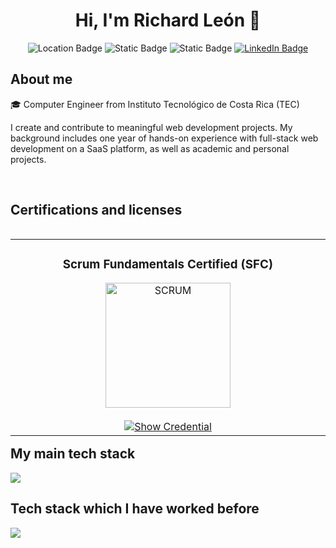 <h1 align="center">Hi, I'm Richard León 👋 </h1> 

<p align="center">
  <img alt="Location Badge" src="https://img.shields.io/badge/San_Jos%C3%A9%2C_Costa_Rica-8A2BE2">
  <img alt="Static Badge" src="https://img.shields.io/badge/Spanish-%23F05F01">
  <img alt="Static Badge" src="https://img.shields.io/badge/English_B2-%23134AED">
  <a href="https://www.linkedin.com/in/richard-le%C3%B3n-73237022a/" target="blank">
    <img alt="LinkedIn Badge" src="https://img.shields.io/badge/LinkedIn-blue">
  </a>
</p>

<h2>About me</h2>
<!--Intro start-->
<p align="left">
🎓 Computer Engineer from Instituto Tecnológico de Costa Rica (TEC)

I create and contribute to meaningful web development projects. My background includes one year of hands-on experience with full-stack web development on a SaaS platform, as well as academic and personal projects.
</p>
<!--Intro end-->

<br>
<h2 >Certifications and licenses</h2>
<table align="left" >
  <tr border="none">
    <td width="25%" align="center">
      <h3>Scrum Fundamentals Certified (SFC)</h3>
      <a href="https://c46e136a583f7e334124-ac22991740ab4ff17e21daf2ed577041.ssl.cf1.rackcdn.com/Certificate/ScrumFundamentalsCertified-RichardOsvaldoLeonChinchilla-903478.pdf" title="Go to Source">
        <img align="center" width="200px" src="https://media.licdn.com/dms/image/v2/C4E12AQFk60dsM5kO-A/article-cover_image-shrink_600_2000/article-cover_image-shrink_600_2000/0/1635114070340?e=2147483647&v=beta&t=cdLyE9E4OMP8miwbXdTyE0gdLJnCUZUehyg1T-oJFis" alt="SCRUM" />
      </a>
      <br><br>
      <a href="https://c46e136a583f7e334124-ac22991740ab4ff17e21daf2ed577041.ssl.cf1.rackcdn.com/Certificate/ScrumFundamentalsCertified-RichardOsvaldoLeonChinchilla-903478.pdf" target="blank">
        <img src="https://img.shields.io/badge/Show_Credential-007BFF?style=for-the-badge" alt="Show Credential">
      </a>
    </td>

  </tr>




</table>



<br>
<br><br><br><br>
<br>
<br>
<br>
<br>
<br>
<br>
<br>
<br>

<br><br>


<h2 >My main tech stack</h2>
<!--tech stack icons-->
<p align="left">
    <img src="https://skillicons.dev/icons?i=javascript,typescript,react,nodejs,html,css,tailwind,express,mysql,dynamodb,git,github,postman&perline=12" />
</p>


<h2 >Tech stack which I have worked before</h2>
<p align="left">
    <img src="https://skillicons.dev/icons?i=java,angular,cpp,python,php,bootstrap,mongodb&perline=12" />
</p>

<br>
